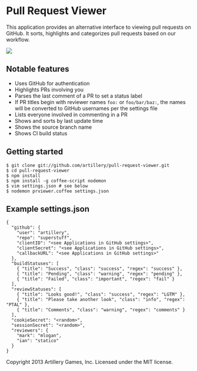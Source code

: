 # Pull Request Viewer

This application provides an alternative interface to viewing pull requests on GitHub. It sorts, highlights and categorizes pull requests based on our workflow.

<img src="http://i.imgur.com/1XaEA.png"/>

## Notable features

* Uses GitHub for authentication
* Highlights PRs involving you
* Parses the last comment of a PR to set a status label
* If PR titles begin with reviewer names `foo:` or `foo/bar/baz:`, the names will be converted to GitHub usernames per the settings file
* Lists everyone involved in commenting in a PR
* Shows and sorts by last update time
* Shows the source branch name
* Shows CI build status

## Getting started

    $ git clone git://github.com/artillery/pull-request-viewer.git
    $ cd pull-request-viewer
    $ npm install
    $ npm install -g coffee-script nodemon
    $ vim settings.json # see below
    $ nodemon prviewer.coffee settings.json
    
## Example settings.json

    {
      "github": {
        "user": "artillery",
        "repo": "superstuff",
        "clientID": "<see Applications in GitHub settings>",
        "clientSecret": "<see Applications in GitHub settings>",
        "callbackURL": "<see Applications in GitHub settings>"
      },
      "buildStatuses": [
	    { "title": "Success", "class": "success", "regex": "success" },
	    { "title": "Pending", "class": "warning", "regex": "pending" },
	    { "title": "Failed", "class": "important", "regex": "fail" }
	  ],
      "reviewStatuses": [
        { "title": "Looks good!", "class": "success", "regex": "LGTM" },
        { "title": "Please take another look", "class": "info", "regex": "PTAL" },
        { "title": "Comments", "class": "warning", "regex": "comments" }
      ],
      "cookieSecret": "<random>",
      "sessionSecret": "<random>",
      "reviewers": {
        "mark": "mlogan",
        "ian": "statico"
      }
    }

Copyright 2013 Artillery Games, Inc. Licensed under the MIT license.
